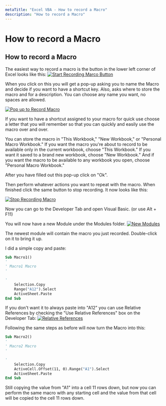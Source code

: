 ```yaml
---
metaTitle: "Excel VBA - How to record a Macro"
description: "How to record a Macro"
---
```


# How to record a Macro




## How to record a Macro


The easiest way to record a macro is the button in the lower left corner of Excel looks like this: [<img src="https://i.stack.imgur.com/8NxzB.jpg" alt="Start Recording Marco Button" />](https://i.stack.imgur.com/8NxzB.jpg)

When you click on this you will get a pop-up asking you to name the Macro and decide if you want to have a shortcut key. Also, asks where to store the macro and for a description. You can choose any name you want, no spaces are allowed.

[<img src="https://i.stack.imgur.com/lRVlj.jpg" alt="Pop up to Record Macro" />](https://i.stack.imgur.com/lRVlj.jpg)

If you want to have a shortcut assigned to your macro for quick use choose a letter that you will remember so that you can quickly and easily use the macro over and over.

You can store the macro in "This Workbook," "New Workbook," or "Personal Macro Workbook." If you want the macro you're about to record to be available only in the current workbook, choose "This Workbook." If you want it saved to a brand new workbook, choose "New Workbook." And if you want the macro to be available to any workbook you open, choose "Personal Macro Workbook."

After you have filled out this pop-up click on "Ok".

Then perform whatever actions you want to repeat with the macro. When finished click the same button to stop recording. It now looks like this:

[<img src="https://i.stack.imgur.com/FEoFa.jpg" alt="Stop Recording Macro" />](https://i.stack.imgur.com/FEoFa.jpg)

Now you can go to the Developer Tab and open Visual Basic. (or use Alt + F11)

You will now have a new Module under the Modules folder.
[<img src="https://i.stack.imgur.com/ajzah.jpg" alt="New Modules" />](https://i.stack.imgur.com/ajzah.jpg)

The newest module will contain the macro you just recorded. Double-click on it to bring it up.

I did a simple copy and paste:

```vb
Sub Macro1()
'
' Macro1 Macro
'

'
    Selection.Copy
    Range("A12").Select
    ActiveSheet.Paste
End Sub

```

If you don't want it to always paste into "A12" you can use Relative References by checking the "Use Relative References" box on the Developer Tab:
[<img src="https://i.stack.imgur.com/4SqYN.jpg" alt="Relative References" />](https://i.stack.imgur.com/4SqYN.jpg)

Following the same steps as before will now turn the Macro into this:

```vb
Sub Macro2()
'
' Macro2 Macro
'

'
    Selection.Copy
    ActiveCell.Offset(11, 0).Range("A1").Select
    ActiveSheet.Paste
End Sub

```

Still copying the value from "A1" into a cell 11 rows down, but now you can perform the same macro with any starting cell and the value from that cell will be copied to the cell 11 rows down.

